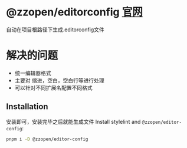 # @zzopen/editorconfig [官网](https://editorconfig.org)
自动在项目根路径下生成.editorconfig文件

# 解决的问题
- 统一编辑器格式
- 主要对 缩进，空白，空白行等进行处理
- 可以针对不同扩展名配置不同格式

## Installation
安装即可，安装完毕之后就能生成文件
Install stylelint and `@zzopen/editor-config`:
```sh
pnpm i -D @zzopen/editor-config
```
